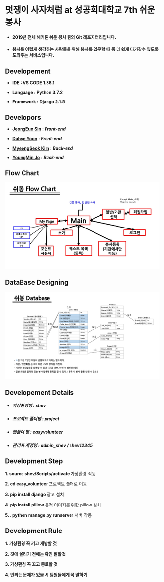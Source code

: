 # 멋쟁이 사자처럼 at 성공회대학교 7th 쉬운 봉사 

- #### 2019년 전체 해커톤 쉬운 봉사 팀의 Git 레포지터리입니다.

- #### 봉사를 어렵게 생각하는 사람들을 위해 봉사를 입문할 때 좀 더 쉽게 다가갈수 있도록 도와주는 서비스입니다.



## Developement

- **IDE : VS CODE 1.36.1**

- **Language : Python 3.7.2**

- **Framework : Django 2.1.5**

  

## Developors

- **[JeongEun Sin](https://github.com/SinJeongEun)** : ***Front-end***

- **[Dahye Yoon](https://github.com/Rahdduru)** : ***Front-end***

- **[MyeongSeok Kim](https://github.com/audtjr9514)** : ***Back-end***

- **[YoungMin Jo](https://github.com/minizero0)** : ***Back-end***



## Flow Chart

![home](https://github.com/audtjr9514/SKHU_LL_Easy_Volunteer_init/blob/master/Flow_Chart.JPG)



## DataBase Designing

![home](https://github.com/audtjr9514/SKHU_LL_Easy_Volunteer_init/blob/master/DB_Designing.jpg)



## Developement Details

- ##### 가상환경명 : shev

- ##### 프로젝트 폴더명 : project

- ##### 앱폴더 명 : easyvolunteer

- ##### **관리자 계정명** : admin_shev / shev12345



## Development Step

  **1. source shev/Scripts/activate** 가상환경 작동

  **2. cd easy_volunteer** 프로젝트 폴더로 이동

  **3. pip install django** 장고 설치

  **4. pip install pillow** 동적 이미지를 위한 pillow  설치

  **5. . python** **manage.py runserver** 서버 작동



## Development Rule

  **1. 가상환경 꼭 키고 개발할 것** 

  **2. 깃에 올리기 전에는 확인 잘할것**

  **3. 가상환경 꼭 끄고 종료할 것**

 **4. 안되는 문제가 있을 시 팀원들에게 꼭 말하기**
